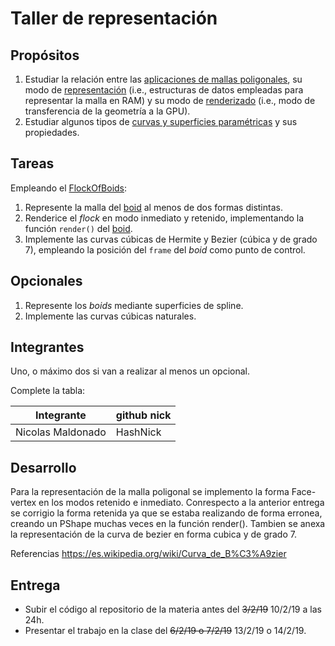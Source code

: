 # Taller de representación

## Propósitos

1. Estudiar la relación entre las [aplicaciones de mallas poligonales](https://github.com/VisualComputing/representation), su modo de [representación](https://en.wikipedia.org/wiki/Polygon_mesh) (i.e., estructuras de datos empleadas para representar la malla en RAM) y su modo de [renderizado](https://processing.org/tutorials/pshape/) (i.e., modo de transferencia de la geometría a la GPU).
2. Estudiar algunos tipos de [curvas y superficies paramétricas](https://github.com/VisualComputing/Curves) y sus propiedades.

## Tareas

Empleando el [FlockOfBoids](https://github.com/VisualComputing/frames/tree/master/examples/demos/FlockOfBoids):

1. Represente la malla del [boid](https://github.com/VisualComputing/frames/blob/master/examples/demos/FlockOfBoids/Boid.pde) al menos de dos formas distintas.
2. Renderice el _flock_ en modo inmediato y retenido, implementando la función ```render()``` del [boid](https://github.com/VisualComputing/frames/blob/master/examples/demos/FlockOfBoids/Boid.pde).
3. Implemente las curvas cúbicas de Hermite y Bezier (cúbica y de grado 7), empleando la posición del `frame` del _boid_ como punto de control.

## Opcionales

1. Represente los _boids_ mediante superficies de spline.
2. Implemente las curvas cúbicas naturales.

## Integrantes

Uno, o máximo dos si van a realizar al menos un opcional.

Complete la tabla:

| Integrante      | github nick |
|-----------------|-------------|
|Nicolas Maldonado|  HashNick   |

## Desarrollo

Para la representación de la malla poligonal se implemento la forma Face-vertex en los modos retenido e inmediato. Conrespecto a la anterior entrega se corrigio la forma retenida ya que se estaba realizando de forma erronea, creando un PShape muchas veces en la función render(). Tambien se anexa la representación de la curva de bezier en forma cubica y de grado 7.

Referencias
https://es.wikipedia.org/wiki/Curva_de_B%C3%A9zier

## Entrega

* Subir el código al repositorio de la materia antes del ~~3/2/19~~ 10/2/19 a las 24h.
* Presentar el trabajo en la clase del ~~6/2/19 o 7/2/19~~ 13/2/19 o 14/2/19.
